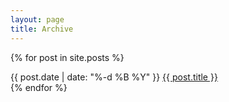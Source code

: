 ```yaml
---
layout: page
title: Archive
---
```


{% for post in site.posts %}

<div class="archive-item">
      <span class="post-date archive-date">{{ post.date | date: "%-d %B %Y" }}</span>
      <a href="{{ post.url }}" class="archive-title">
        {{ post.title }}
      </a>
    </div>
{% endfor %}

